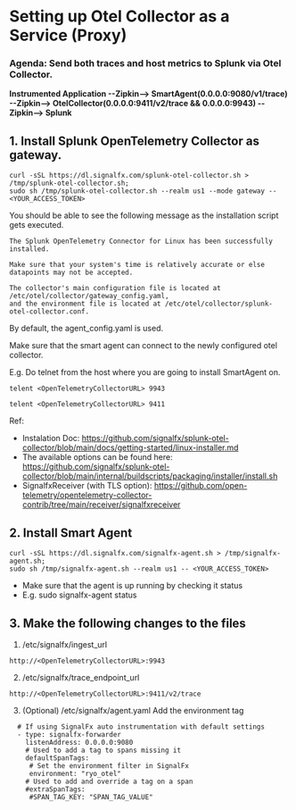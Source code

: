 # Setting up Otel Collector as a Service (Proxy)
### Agenda: Send both traces and host metrics to Splunk via Otel Collector. 


**Instrumented Application --Zipkin--> SmartAgent(0.0.0.0:9080/v1/trace) --Zipkin--> OtelCollector(0.0.0.0:9411/v2/trace && 0.0.0.0:9943) --Zipkin--> Splunk**

## 1. Install Splunk OpenTelemetry Collector as gateway. 
```
curl -sSL https://dl.signalfx.com/splunk-otel-collector.sh > /tmp/splunk-otel-collector.sh;
sudo sh /tmp/splunk-otel-collector.sh --realm us1 --mode gateway -- <YOUR_ACCESS_TOKEN>
```

You should be able to see the following message as the installation script gets executed.

```
The Splunk OpenTelemetry Connector for Linux has been successfully installed.

Make sure that your system's time is relatively accurate or else datapoints may not be accepted.

The collector's main configuration file is located at /etc/otel/collector/gateway_config.yaml,
and the environment file is located at /etc/otel/collector/splunk-otel-collector.conf.

```

By default, the agent_config.yaml is used.  

Make sure that the smart agent can connect to the newly configured otel collector. 

E.g. Do telnet from the host where you are going to install SmartAgent on. 
```
telent <OpenTelemetryCollectorURL> 9943

telent <OpenTelemetryCollectorURL> 9411
```

Ref:
- Instalation Doc: https://github.com/signalfx/splunk-otel-collector/blob/main/docs/getting-started/linux-installer.md
- The available options can be found here: https://github.com/signalfx/splunk-otel-collector/blob/main/internal/buildscripts/packaging/installer/install.sh
- SignalfxReceiver (with TLS option): https://github.com/open-telemetry/opentelemetry-collector-contrib/tree/main/receiver/signalfxreceiver

## 2. Install Smart Agent 

```
curl -sSL https://dl.signalfx.com/signalfx-agent.sh > /tmp/signalfx-agent.sh;
sudo sh /tmp/signalfx-agent.sh --realm us1 -- <YOUR_ACCESS_TOKEN>

```
- Make sure that the agent is up running by checking it status 
- E.g. sudo signalfx-agent status

## 3. Make the following changes to the files 

1. /etc/signalfx/ingest_url
```
http://<OpenTelemetryCollectorURL>:9943
```
2. /etc/signalfx/trace_endpoint_url
```
http://<OpenTelemetryCollectorURL>:9411/v2/trace
```
3. (Optional) /etc/signalfx/agent.yaml
Add the environment tag 
```
  # If using SignalFx auto instrumentation with default settings
  - type: signalfx-forwarder
    listenAddress: 0.0.0.0:9080
    # Used to add a tag to spans missing it
    defaultSpanTags:
     # Set the environment filter in SignalFx
     environment: "ryo_otel"
    # Used to add and override a tag on a span
    #extraSpanTags:
     #SPAN_TAG_KEY: "SPAN_TAG_VALUE"
```


